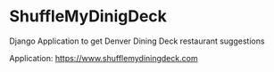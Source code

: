 ShuffleMyDinigDeck
===================

Django Application to get Denver Dining Deck restaurant suggestions

Application:
https://www.shufflemydiningdeck.com
